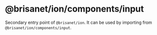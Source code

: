 # @brisanet/ion/components/input

Secondary entry point of `@brisanet/ion`. It can be used by importing from `@brisanet/ion/components/input`.

